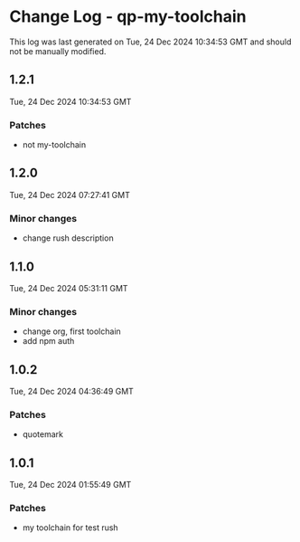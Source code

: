 # Change Log - qp-my-toolchain

This log was last generated on Tue, 24 Dec 2024 10:34:53 GMT and should not be manually modified.

## 1.2.1

Tue, 24 Dec 2024 10:34:53 GMT

### Patches

- not my-toolchain

## 1.2.0

Tue, 24 Dec 2024 07:27:41 GMT

### Minor changes

- change rush description

## 1.1.0

Tue, 24 Dec 2024 05:31:11 GMT

### Minor changes

- change org, first toolchain
- add npm auth

## 1.0.2

Tue, 24 Dec 2024 04:36:49 GMT

### Patches

- quotemark

## 1.0.1

Tue, 24 Dec 2024 01:55:49 GMT

### Patches

- my toolchain for test rush
